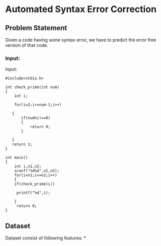 # Automated Syntax Error Correction

## Problem Statement
Given a code having some syntax error, we have to predict the error free version of that code.

### Input:
Input:
```
#include<stdio.h>

int check_prime(int num)
{
    int i;
    
    for(i=2;i<=num-1;i++)
   
   {
       if(num%i!==0)
       {
           return 0;
       }
      
   }
   return 1;
}

int main()
{
    int i,n1,n2;
    scanf("%d%d",n1,n2);
    for(i=n1;i<=n2;i++)
    {
    if(check_prime(i))

     printf("%d",i);        
        
    }
     return 0;
}
```

## Dataset

Dataset consist of following features:
* 

